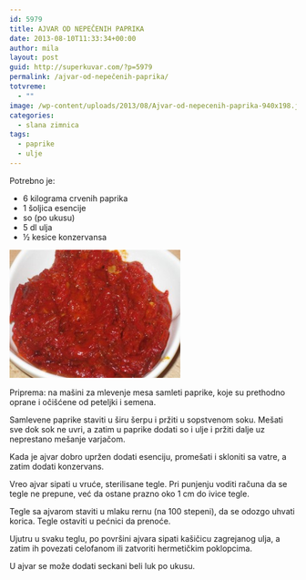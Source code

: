```yaml
---
id: 5979
title: AJVAR OD NEPEČENIH PAPRIKA
date: 2013-08-10T11:33:34+00:00
author: mila
layout: post
guid: http://superkuvar.com/?p=5979
permalink: /ajvar-od-nepečenih-paprika/
totvreme:
  - ""
image: /wp-content/uploads/2013/08/Ajvar-od-nepecenih-paprika-940x198.jpg
categories:
  - slana zimnica
tags:
  - paprike
  - ulje
---
```

Potrebno je:

  * 6 kilograma crvenih paprika
  * 1 šoljica esencije
  * so (po ukusu)
  * 5 dl ulja
  * ½ kesice konzervansa

[<img class="alignnone size-medium wp-image-5983" src="/wp-content/uploads/2013/08/Ajvar-od-nepecenih-paprika-300x225.jpg" alt="Ajvar od nepecenih paprika" width="300" height="225" />](/wp-content/uploads/2013/08/Ajvar-od-nepecenih-paprika.jpg)

Priprema: na mašini za mlevenje mesa samleti paprike, koje su prethodno oprane i očišćene od peteljki i semena.

Samlevene paprike staviti u širu šerpu i pržiti u sopstvenom soku. Mešati sve dok sok ne uvri, a zatim u paprike dodati so i ulje i pržiti dalje uz neprestano mešanje varjačom.

Kada je ajvar dobro upržen dodati esenciju, promešati i skloniti sa vatre, a zatim dodati konzervans.

Vreo ajvar sipati u vruće, sterilisane tegle. Pri punjenju voditi računa da se tegle ne prepune, već da ostane prazno oko 1 cm do ivice tegle.

Tegle sa ajvarom staviti u mlaku rernu (na 100 stepeni), da se odozgo uhvati korica. Tegle ostaviti u pećnici da prenoće.

Ujutru u svaku teglu, po površini ajvara sipati kašičicu zagrejanog ulja, a zatim ih povezati celofanom ili zatvoriti hermetičkim poklopcima.

U ajvar se može dodati seckani beli luk po ukusu.